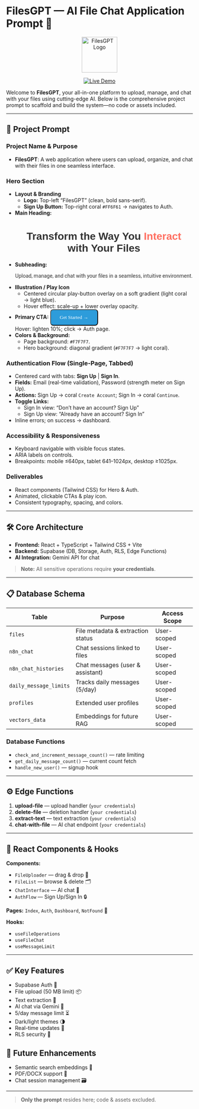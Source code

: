 # FilesGPT — AI File Chat Application Prompt 🚀

<p align="center">
  <img src="https://img.icons8.com/fluency/96/chat.png" alt="FilesGPT Logo" width="96" />
</p>
<p align="center">
  <a href="https://filesgptaii.lovable.app/">
    <img src="https://img.shields.io/badge/🔗-Live%20Demo-2D9CDB?style=for-the-badge&logo=webflow&logoColor=white" alt="Live Demo" />
  </a>
</p>

Welcome to **FilesGPT**, your all-in-one platform to upload, manage, and chat with your files using cutting-edge AI. Below is the comprehensive project prompt to scaffold and build the system—no code or assets included.

---

## 📢 Project Prompt

### Project Name & Purpose
- **FilesGPT**: A web application where users can upload, organize, and chat with their files in one seamless interface.

### Hero Section
- **Layout & Branding**
  - **Logo:** Top-left “FilesGPT” (clean, bold sans-serif).  
  - **Sign Up Button:** Top-right coral `#FF6F61` → navigates to Auth.
- **Main Heading:**
  <h1 style="font-family:'Montserrat', sans-serif; font-weight:700; color:#333333; text-align:center;">
    Transform the Way You <span style="color:#FF6F61;">Interact</span> with Your Files
  </h1>
- **Subheading:**<br>
  <p style="font-family:'Roboto', sans-serif; font-weight:400; color:#333333; text-align:center;">
    Upload, manage, and chat with your files in a seamless, intuitive environment.
  </p>
- **Illustration / Play Icon**
  - Centered circular play-button overlay on a soft gradient (light coral → light blue).
  - Hover effect: scale-up + lower overlay opacity.
- **Primary CTA:**
  <button style="background:#2D9CDB; color:#FFF; font-family:'Montserrat'; font-weight:500; padding:0.75rem 1.5rem; border-radius:0.5rem;">Get Started →</button>
  <br>Hover: lighten 10%; click → Auth page.
- **Colors & Background:**
  - Page background: `#F7F7F7`.  
  - Hero background: diagonal gradient (`#F7F7F7` → light coral).

### Authentication Flow (Single-Page, Tabbed)
- Centered card with tabs: **Sign Up** | **Sign In**.
- **Fields:** Email (real-time validation), Password (strength meter on Sign Up).
- **Actions:** Sign Up → coral `Create Account`; Sign In → coral `Continue`.
- **Toggle Links:**
  - Sign In view: “Don’t have an account? Sign Up”
  - Sign Up view: “Already have an account? Sign In”
- Inline errors; on success → dashboard.

### Accessibility & Responsiveness
- Keyboard navigable with visible focus states.
- ARIA labels on controls.
- Breakpoints: mobile ≤640px, tablet 641–1024px, desktop ≥1025px.

### Deliverables
- React components (Tailwind CSS) for Hero & Auth.
- Animated, clickable CTAs & play icon.
- Consistent typography, spacing, and colors.

---

## 🛠️ Core Architecture
- **Frontend:** React + TypeScript + Tailwind CSS + Vite  
- **Backend:** Supabase (DB, Storage, Auth, RLS, Edge Functions)  
- **AI Integration:** Gemini API for chat  

> **Note:** All sensitive operations require **your credentials**.

---

## 📋 Database Schema
| Table                  | Purpose                                        | Access Scope  |
|------------------------|------------------------------------------------|---------------|
| `files`                | File metadata & extraction status              | User-scoped   |
| `n8n_chat`             | Chat sessions linked to files                  | User-scoped   |
| `n8n_chat_histories`   | Chat messages (user & assistant)               | User-scoped   |
| `daily_message_limits` | Tracks daily messages (5/day)                  | User-scoped   |
| `profiles`             | Extended user profiles                         | User-scoped   |
| `vectors_data`         | Embeddings for future RAG                      | User-scoped   |

### Database Functions
- `check_and_increment_message_count()` — rate limiting  
- `get_daily_message_count()` — current count fetch  
- `handle_new_user()` — signup hook

---

## ⚙️ Edge Functions
1. **upload-file** — upload handler (`your credentials`)  
2. **delete-file** — deletion handler (`your credentials`)  
3. **extract-text** — text extraction (`your credentials`)  
4. **chat-with-file** — AI chat endpoint (`your credentials`)

---

## 🧩 React Components & Hooks
**Components:**
- `FileUploader` — drag & drop 📂
- `FileList` — browse & delete 🗂️
- `ChatInterface` — AI chat 💬
- `AuthFlow` — Sign Up/Sign In 🔒

**Pages:** `Index`, `Auth`, `Dashboard`, `NotFound` 🚫

**Hooks:**
- `useFileOperations`  
- `useFileChat`  
- `useMessageLimit`

---

## ✅ Key Features
- Supabase Auth 🔐  
- File upload (50 MB limit) 📦  
- Text extraction 📄  
- AI chat via Gemini 🤖  
- 5/day message limit ⏳  
- Dark/light themes 🌗  
- Real-time updates 🔄  
- RLS security 👮

## 🔄 Future Enhancements
- Semantic search embeddings 🔮  
- PDF/DOCX support 📑  
- Chat session management 🗃️

---

> **Only the prompt** resides here; code & assets excluded.
